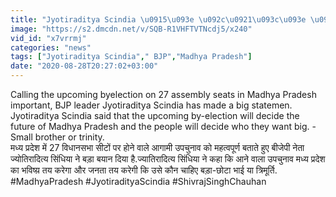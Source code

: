 ```yaml
---
title: "Jyotiraditya Scindia \u0915\u093e \u092c\u0921\u093c\u093e \u092c\u092f\u093e\u0928,\u0909\u092a\u091a\u0941\u0928\u093e\u0935 \u0924\u092f \u0915\u0930\u0947\u0917\u093e Madhya Pradesh \u0915\u093e '\u092d\u0935\u093f\u0937\u094d\u092f' \u0935\u0928\u0907\u0902\u0921\u093f\u092f\u093e \u0939\u093f\u0902\u0926\u0940"
image: "https://s2.dmcdn.net/v/SQB-R1VHFTVTNcdj5/x240"
vid_id: "x7vrrmj"
categories: "news"
tags: ["Jyotiraditya Scindia"," BJP","Madhya Pradesh"]
date: "2020-08-28T20:27:02+03:00"
---
```

Calling the upcoming byelection on 27 assembly seats in Madhya Pradesh important, BJP leader Jyotiraditya Scindia has made a big statemen. Jyotiraditya Scindia said that the upcoming by-election will decide the future of Madhya Pradesh and the people will decide who they want big. -Small brother or trinity.    <br>मध्य प्रदेश में 27 विधानसभा सीटों पर होने वाले आगामी उपचुनाव को महत्वपूर्ण बताते हुए बीजेपी नेता ज्योतिरादित्य सिंधिया ने बड़ा बयान दिया है.ज्यातिरादित्य सिंधिया ने कहा कि आने वाला उपचुनाव मध्य प्रदेश का भविष्य़ तय करेगा और जनता तय करेगी कि उसे कौन चाहिए बड़ा-छोटा भाई या त्रिमूर्ति.    <br>#MadhyaPradesh #JyotiradityaScindia #ShivrajSinghChauhan
